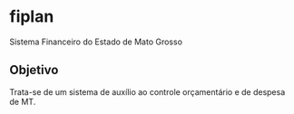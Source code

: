 # fiplan
Sistema Financeiro do Estado de Mato Grosso

## Objetivo

Trata-se de um sistema de auxílio ao controle orçamentário e de despesa de MT.
